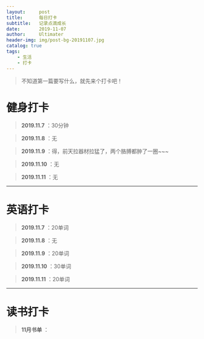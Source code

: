 ```yaml
---
layout:     post
title:      每日打卡
subtitle:   记录点滴成长
date:       2019-11-07
author:     Ultimater
header-img: img/post-bg-20191107.jpg
catalog: true
tags:
    - 生活
    - 打卡
---
```

>不知道第一篇要写什么，就先来个打卡吧！

# 健身打卡

>**2019.11.7** ：30分钟

>**2019.11.8** ：无

>**2019.11.9** ：得，前天拉器材拉猛了，两个胳膊都肿了一圈~~~

>**2019.11.10** ：无

>**2019.11.11** ：无

***

# 英语打卡
>**2019.11.7** ：20单词

>**2019.11.8** ：无

>**2019.11.9** ：20单词

>**2019.11.10** ：30单词

>**2019.11.11** ：20单词

***

# 读书打卡

>**11月书单** ：
